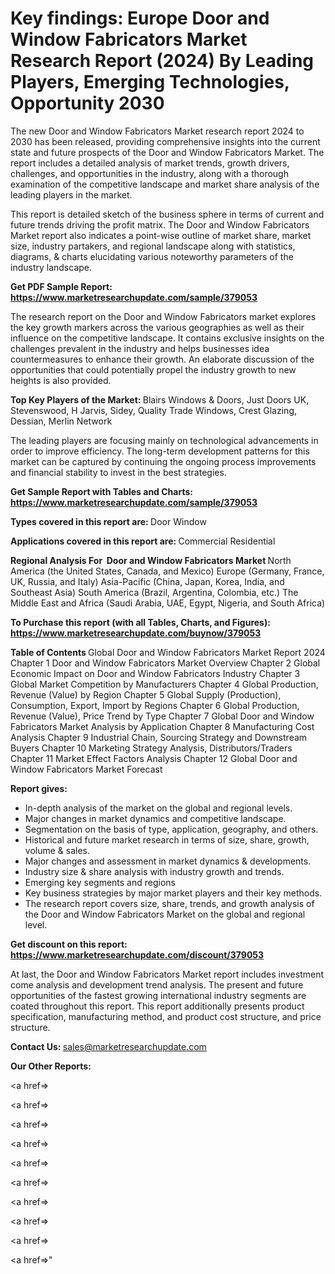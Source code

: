 # Key findings: Europe Door and Window Fabricators Market Research Report (2024) By Leading Players, Emerging Technologies, Opportunity 2030

The new Door and Window Fabricators Market research report 2024 to 2030 has been released, providing comprehensive insights into the current state and future prospects of the Door and Window Fabricators Market. The report includes a detailed analysis of market trends, growth drivers, challenges, and opportunities in the industry, along with a thorough examination of the competitive landscape and market share analysis of the leading players in the market.

This report is detailed sketch of the business sphere in terms of current and future trends driving the profit matrix. The Door and Window Fabricators Market report also indicates a point-wise outline of market share, market size, industry partakers, and regional landscape along with statistics, diagrams, &amp; charts elucidating various noteworthy parameters of the industry landscape.

<strong><b>Get PDF Sample Report: <a href=https://www.marketresearchupdate.com/sample/379053>https://www.marketresearchupdate.com/sample/379053</a></b></strong>

The research report on the Door and Window Fabricators market explores the key growth markers across the various geographies as well as their influence on the competitive landscape. It contains exclusive insights on the challenges prevalent in the industry and helps businesses idea countermeasures to enhance their growth. An elaborate discussion of the opportunities that could potentially propel the industry growth to new heights is also provided.

<strong><b>Top Key Players of the Market:
</b></strong>Blairs Windows & Doors, Just Doors UK, Stevenswood, H Jarvis, Sidey, Quality Trade Windows, Crest Glazing, Dessian, Merlin Network<strong><b>
</b></strong>

The leading players are focusing mainly on technological advancements in order to improve efficiency. The long-term development patterns for this market can be captured by continuing the ongoing process improvements and financial stability to invest in the best strategies.

<strong><b>Get Sample Report with Tables and Charts: <a href=https://www.marketresearchupdate.com/sample/379053>https://www.marketresearchupdate.com/sample/379053</a></b></strong>

<strong><b>Types covered in this report are:
</b></strong>Door
Window<strong><b>
</b></strong>

<strong><b>Applications covered in this report are:
</b></strong>Commercial
Residential<strong><b>
</b></strong>

<strong><b>Regional Analysis For  Door and Window Fabricators Market</b></strong><strong><b>
</b></strong>North America (the United States, Canada, and Mexico)
Europe (Germany, France, UK, Russia, and Italy)
Asia-Pacific (China, Japan, Korea, India, and Southeast Asia)
South America (Brazil, Argentina, Colombia, etc.)
The Middle East and Africa (Saudi Arabia, UAE, Egypt, Nigeria, and South Africa)

<strong><b>To Purchase this report (with all Tables, Charts, and Figures): <a href=https://www.marketresearchupdate.com/buynow/379053>https://www.marketresearchupdate.com/buynow/379053</a></b></strong>

<strong><b>Table of Contents</b></strong><strong><b>
</b></strong>Global Door and Window Fabricators Market Report 2024
Chapter 1 Door and Window Fabricators Market Overview
Chapter 2 Global Economic Impact on Door and Window Fabricators Industry
Chapter 3 Global Market Competition by Manufacturers
Chapter 4 Global Production, Revenue (Value) by Region
Chapter 5 Global Supply (Production), Consumption, Export, Import by Regions
Chapter 6 Global Production, Revenue (Value), Price Trend by Type
Chapter 7 Global Door and Window Fabricators Market Analysis by Application
Chapter 8 Manufacturing Cost Analysis
Chapter 9 Industrial Chain, Sourcing Strategy and Downstream Buyers
Chapter 10 Marketing Strategy Analysis, Distributors/Traders
Chapter 11 Market Effect Factors Analysis
Chapter 12 Global Door and Window Fabricators Market Forecast

<strong><b>Report gives:</b></strong>

- In-depth analysis of the market on the global and regional levels.
- Major changes in market dynamics and competitive landscape.
- Segmentation on the basis of type, application, geography, and others.
- Historical and future market research in terms of size, share, growth, volume &amp; sales.
- Major changes and assessment in market dynamics &amp; developments.
- Industry size &amp; share analysis with industry growth and trends.
- Emerging key segments and regions
- Key business strategies by major market players and their key methods.
- The research report covers size, share, trends, and growth analysis of the Door and Window Fabricators Market on the global and regional level.

<strong><b>Get discount on this report: <a href=https://www.marketresearchupdate.com/discount/379053>https://www.marketresearchupdate.com/discount/379053</a></b></strong>

At last, the Door and Window Fabricators Market report includes investment come analysis and development trend analysis. The present and future opportunities of the fastest growing international industry segments are coated throughout this report. This report additionally presents product specification, manufacturing method, and product cost structure, and price structure.

<strong><b>Contact Us:
</b></strong>sales@marketresearchupdate.com

<strong>Our Other Reports:</strong>

<a href=></a>

<a href=></a>

<a href=></a>

<a href=></a>

<a href=></a>

<a href=></a>

<a href=></a>

<a href=></a>

<a href=></a>

<a href=></a>"
